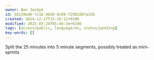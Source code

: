 ```yaml
---
owner: Ben Jendyk
id: 58139ed6-7c1d-4b50-8c89-72982db7a33b
created: 2024-12-17T15:19:12+0100
modified: 2025-03-24T05:44:34+0100
tags: [access/public, language/en, status/pending]
key-words: []
---
```


Split the 25 minutes into 5 minute segments, possibly treated as mini-sprints